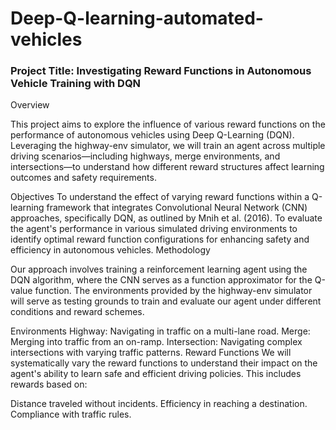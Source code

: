 # Deep-Q-learning-automated-vehicles

### Project Title: Investigating Reward Functions in Autonomous Vehicle Training with DQN

Overview

This project aims to explore the influence of various reward functions on the performance of autonomous vehicles using Deep Q-Learning (DQN). Leveraging the highway-env simulator, we will train an agent across multiple driving scenarios—including highways, merge environments, and intersections—to understand how different reward structures affect learning outcomes and safety requirements.

Objectives
To understand the effect of varying reward functions within a Q-learning framework that integrates Convolutional Neural Network (CNN) approaches, specifically DQN, as outlined by Mnih et al. (2016).
To evaluate the agent's performance in various simulated driving environments to identify optimal reward function configurations for enhancing safety and efficiency in autonomous vehicles.
Methodology

Our approach involves training a reinforcement learning agent using the DQN algorithm, where the CNN serves as a function approximator for the Q-value function. The environments provided by the highway-env simulator will serve as testing grounds to train and evaluate our agent under different conditions and reward schemes.

Environments
Highway: Navigating in traffic on a multi-lane road.
Merge: Merging into traffic from an on-ramp.
Intersection: Navigating complex intersections with varying traffic patterns.
Reward Functions
We will systematically vary the reward functions to understand their impact on the agent's ability to learn safe and efficient driving policies. This includes rewards based on:

Distance traveled without incidents.
Efficiency in reaching a destination.
Compliance with traffic rules.

